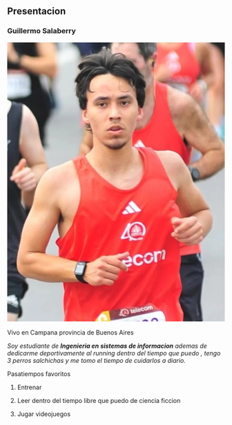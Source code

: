 ## Presentacion

### Guillermo Salaberry

![foto](461703693_549831467498084_7438535624405054278_n.jpg)

Vivo en Campana provincia de Buenos Aires 

*Soy estudiante de **Ingenieria en sistemas de informacion** ademas de dedicarme deportivamente al running dentro del tiempo que puedo , tengo 3 perros salchichas y me tomo el tiempo de cuidarlos a diario.*

Pasatiempos favoritos 

1. Entrenar 

2. Leer dentro del tiempo libre que puedo de ciencia ficcion

3. Jugar videojuegos

